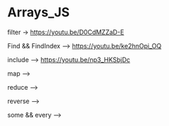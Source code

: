 # Arrays_JS

filter -> https://youtu.be/D0CdMZZaD-E

Find && FindIndex -->  https://youtu.be/ke2hnOpi_OQ

include --> https://youtu.be/np3_HKSbjDc

map -->

reduce -->

reverse -->

some && every -->
